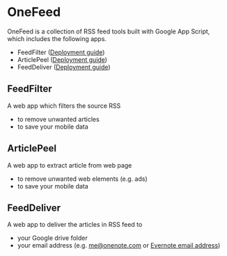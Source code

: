 # OneFeed
OneFeed is a collection of RSS feed tools built with Google App Script, which includes the following apps.
* FeedFilter ([Deployment guide](../../wiki/Deploy-FeedFilter))
* ArticlePeel ([Deployment guide](../../wiki/Deploy-ArticlePeel))
* FeedDeliver ([Deployment guide](../../wiki/Deploy-FeedDeliver))

## FeedFilter
A web app which filters the source RSS
* to remove unwanted articles
* to save your mobile data

## ArticlePeel
A web app to extract article from web page
* to remove unwanted web elements (e.g. ads)
* to save your mobile data

## FeedDeliver
A web app to deliver the articles in RSS feed to
* your Google drive folder
* your email address (e.g. [me@onenote.com] or [Evernote email address])


[me@onenote.com]: https://www.onenote.com/EmailToOneNote
[Evernote email address]: https://help.evernote.com/hc/en-us/articles/209005347-How-to-save-email-into-Evernote
